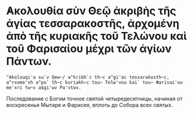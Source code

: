 
# ̓Ακολουθία σὺν Θεῷ ἀκριβὴς τῆς ἀγίας τεσσαρακοστῆς, ἀρχομένη ἀπὸ τῆς κυριακῆς τοῦ Τελώνου καὶ τοῦ Φαρισαίου μέχρι τῶν ἁγίων Πάντων.

```
^Akolouqi'a su`v Qew~/ a^kribh`c th~c a^gi'ac tessarakosth~c, a^rхome'vh a^po` th~c kuriakh~c tou~ Telw'vou kai` tou~ Фarisai'ou me'хri tw~v a$gi'wv Pa'vtwv.
```

Последование с Богом точное святой четыредесятницы, начиная от воскресенья Мытаря и Фарисея, вплоть до Собора всех святых.
